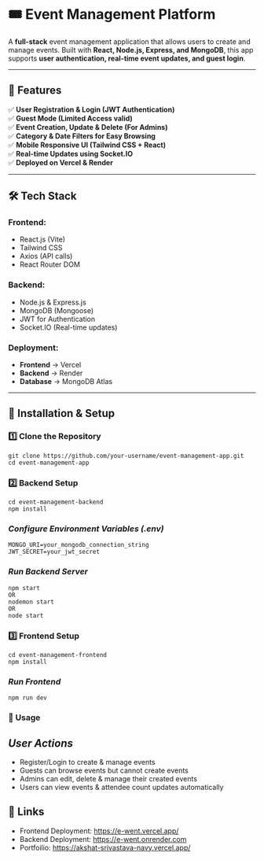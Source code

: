 # 🎟️ Event Management Platform

A **full-stack** event management application that allows users to create and manage events. Built with **React, Node.js, Express, and MongoDB**, this app supports **user authentication, real-time event updates, and guest login**.

---

## 🚀 Features
✅ **User Registration & Login (JWT Authentication)**  
✅ **Guest Mode (Limited Access valid)**  
✅ **Event Creation, Update & Delete (For Admins)**  
✅ **Category & Date Filters for Easy Browsing**  
✅ **Mobile Responsive UI (Tailwind CSS + React)**  
✅ **Real-time Updates using Socket.IO**  
✅ **Deployed on Vercel & Render**  

---

## 🛠️ Tech Stack
### **Frontend:**
- React.js (Vite)
- Tailwind CSS
- Axios (API calls)
- React Router DOM

### **Backend:**
- Node.js & Express.js
- MongoDB (Mongoose)
- JWT for Authentication
- Socket.IO (Real-time updates)

### **Deployment:**
- **Frontend** → Vercel  
- **Backend** → Render  
- **Database** → MongoDB Atlas  

---

## 🔧 Installation & Setup

### **1️⃣ Clone the Repository**
```
git clone https://github.com/your-username/event-management-app.git
cd event-management-app
```
### **2️⃣ Backend Setup**
```
cd event-management-backend
npm install
```
### *Configure Environment Variables (.env)*
```
MONGO_URI=your_mongodb_connection_string
JWT_SECRET=your_jwt_secret
```

### *Run Backend Server*
```
npm start
OR
nodemon start
OR
node start
```
### **3️⃣ Frontend Setup**
```
cd event-management-frontend
npm install
```

### *Run Frontend*
```
npm run dev
```
### 📌 Usage
## *User Actions*
- Register/Login to create & manage events
- Guests can browse events but cannot create events
- Admins can edit, delete & manage their created events
- Users can view events & attendee count updates automatically



## 🔗 Links 
- Frontend Deployment: https://e-went.vercel.app/
- Backend Deployment: https://e-went.onrender.com
- Portfoilio: https://akshat-srivastava-navy.vercel.app/



